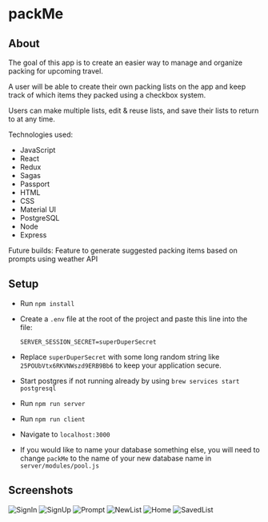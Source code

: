 # packMe

## About

The goal of this app is to create an easier way to manage and organize packing for upcoming travel. 

A user will be able to create their own packing lists on the app and keep track of which items they packed using a checkbox system.

Users can make multiple lists, edit & reuse lists, and save their lists to return to at any time.

Technologies used: 
- JavaScript
- React
- Redux
- Sagas
- Passport
- HTML
- CSS
- Material UI
- PostgreSQL
- Node
- Express

Future builds: Feature to generate suggested packing items based on prompts using weather API


## Setup 

- Run `npm install`
- Create a `.env` file at the root of the project and paste this line into the file:
  ```
  SERVER_SESSION_SECRET=superDuperSecret
  ```
- Replace `superDuperSecret` with some long random string like `25POUbVtx6RKVNWszd9ERB9Bb6` to keep your application secure. 
- Start postgres if not running already by using `brew services start postgresql`
- Run `npm run server`
- Run `npm run client`
- Navigate to `localhost:3000`

- If you would like to name your database something else, you will need to change `packMe` to the name of your new database name in `server/modules/pool.js`

## Screenshots

![SignIn](images/signIn.png)
![SignUp](images/signUp.png)
![Prompt](images/prompt.png)
![NewList](images/newList.png)
![Home](images/home.png)
![SavedList](images/savedList.png)

